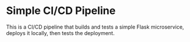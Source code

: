 # Simple CI/CD Pipeline

This is a CI/CD pipeline that builds and tests a simple Flask
microservice, deploys it locally, then tests the deployment.